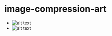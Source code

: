 # image-compression-art

  - ![alt text](https://github.com/Priahi/image-compression-art/tree/master/images/image1.jpg?raw=true)
  - ![alt text](https://github.com/Priahi/image-compression-art/tree/master/images/image2.jpg?raw=true)
